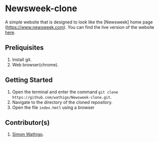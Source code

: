 # Newsweek-clone
A simple website that is designed to look like the [Newsweek] home page (https://www.newsweek.com). You can find the live version of the website [here](https://wathigo.github.io/Newsweek-clone/).


## Preliquisites
1. Install git.
2. Web browser(chrome).

## Getting Started
1. Open the terminal and enter the command `git clone https://github.com/wathigo/Newsweek-clone.git`.
2. Navigate to the directory of the cloned repository.
3. Open the file `index.hmtl` using a browser

## Contributor(s)
1. [Simon Wathigo](https://github.com/wathigo).
